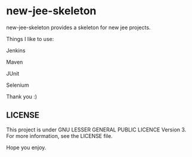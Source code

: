 new-jee-skeleton
================

new-jee-skeleton provides a skeleton for new jee projects.

Things I like to use:

Jenkins

Maven

JUnit

Selenium


Thank you :)

LICENSE
-------

This project is under GNU LESSER GENERAL PUBLIC LICENCE Version 3.
For more information, see the LICENSE file.

Hope you enjoy.
